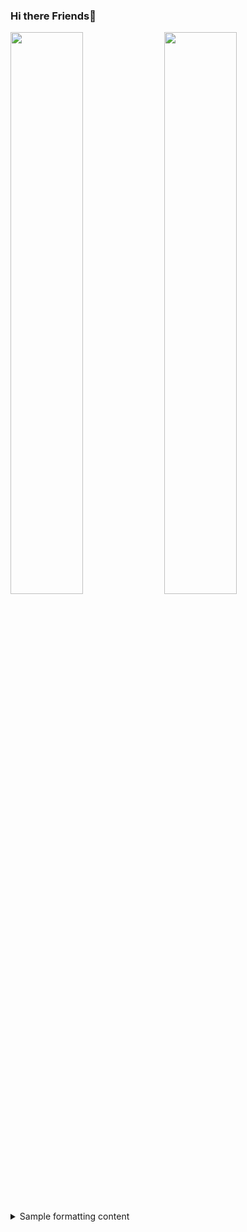 ### Hi there Friends👋

<p alig="center">
  <img width="48%" src="https://github-readme-stats.vercel.app/api?username=mahendrapalagiri&show_icons=true&theme=tokyonight" />
  <img width="48%" src="https://github-readme-streak-stats.herokuapp.com/?user=mahendrapalagiri&theme=tokyonight" />
</p>  
  
<details>
  <summary>Sample formatting content </summary>
This is a [Google](https://google.com) link

- [ ] To do item 1
- [ ] To do item 2

```ts
var fname = 'Mahendra'
```

 
</details>
<!--
**MahendraPalagiri/MahendraPalagiri** is a ✨ _special_ ✨ repository because its `README.md` (this file) appears on your GitHub profile.

Here are some ideas to get you started:

- 🔭 I’m currently working on ...
- 🌱 I’m currently learning ...
- 👯 I’m looking to collaborate on ...
- 🤔 I’m looking for help with ...
- 💬 Ask me about ...
- 📫 How to reach me: ...
- 😄 Pronouns: ...
- ⚡ Fun fact: ...
-->
